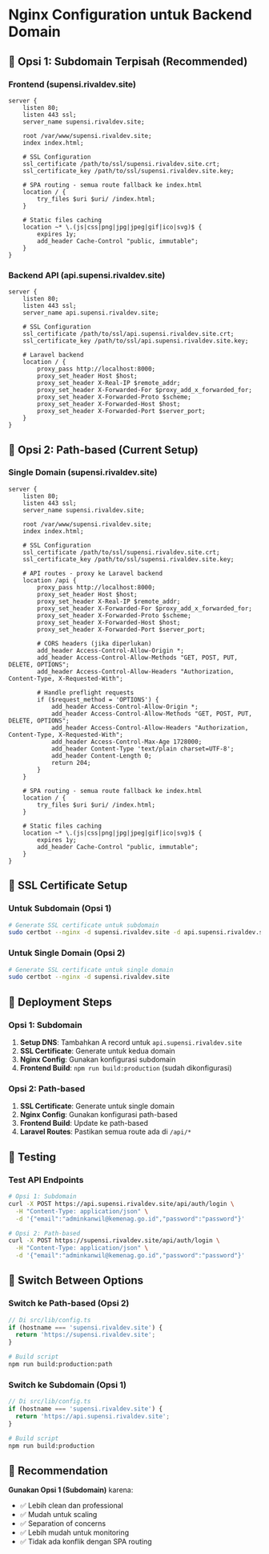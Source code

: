# Nginx Configuration untuk Backend Domain

## 🎯 Opsi 1: Subdomain Terpisah (Recommended)

### Frontend (supensi.rivaldev.site)
```nginx
server {
    listen 80;
    listen 443 ssl;
    server_name supensi.rivaldev.site;
    
    root /var/www/supensi.rivaldev.site;
    index index.html;
    
    # SSL Configuration
    ssl_certificate /path/to/ssl/supensi.rivaldev.site.crt;
    ssl_certificate_key /path/to/ssl/supensi.rivaldev.site.key;
    
    # SPA routing - semua route fallback ke index.html
    location / {
        try_files $uri $uri/ /index.html;
    }
    
    # Static files caching
    location ~* \.(js|css|png|jpg|jpeg|gif|ico|svg)$ {
        expires 1y;
        add_header Cache-Control "public, immutable";
    }
}
```

### Backend API (api.supensi.rivaldev.site)
```nginx
server {
    listen 80;
    listen 443 ssl;
    server_name api.supensi.rivaldev.site;
    
    # SSL Configuration
    ssl_certificate /path/to/ssl/api.supensi.rivaldev.site.crt;
    ssl_certificate_key /path/to/ssl/api.supensi.rivaldev.site.key;
    
    # Laravel backend
    location / {
        proxy_pass http://localhost:8000;
        proxy_set_header Host $host;
        proxy_set_header X-Real-IP $remote_addr;
        proxy_set_header X-Forwarded-For $proxy_add_x_forwarded_for;
        proxy_set_header X-Forwarded-Proto $scheme;
        proxy_set_header X-Forwarded-Host $host;
        proxy_set_header X-Forwarded-Port $server_port;
    }
}
```

## 🎯 Opsi 2: Path-based (Current Setup)

### Single Domain (supensi.rivaldev.site)
```nginx
server {
    listen 80;
    listen 443 ssl;
    server_name supensi.rivaldev.site;
    
    root /var/www/supensi.rivaldev.site;
    index index.html;
    
    # SSL Configuration
    ssl_certificate /path/to/ssl/supensi.rivaldev.site.crt;
    ssl_certificate_key /path/to/ssl/supensi.rivaldev.site.key;
    
    # API routes - proxy ke Laravel backend
    location /api {
        proxy_pass http://localhost:8000;
        proxy_set_header Host $host;
        proxy_set_header X-Real-IP $remote_addr;
        proxy_set_header X-Forwarded-For $proxy_add_x_forwarded_for;
        proxy_set_header X-Forwarded-Proto $scheme;
        proxy_set_header X-Forwarded-Host $host;
        proxy_set_header X-Forwarded-Port $server_port;
        
        # CORS headers (jika diperlukan)
        add_header Access-Control-Allow-Origin *;
        add_header Access-Control-Allow-Methods "GET, POST, PUT, DELETE, OPTIONS";
        add_header Access-Control-Allow-Headers "Authorization, Content-Type, X-Requested-With";
        
        # Handle preflight requests
        if ($request_method = 'OPTIONS') {
            add_header Access-Control-Allow-Origin *;
            add_header Access-Control-Allow-Methods "GET, POST, PUT, DELETE, OPTIONS";
            add_header Access-Control-Allow-Headers "Authorization, Content-Type, X-Requested-With";
            add_header Access-Control-Max-Age 1728000;
            add_header Content-Type 'text/plain charset=UTF-8';
            add_header Content-Length 0;
            return 204;
        }
    }
    
    # SPA routing - semua route fallback ke index.html
    location / {
        try_files $uri $uri/ /index.html;
    }
    
    # Static files caching
    location ~* \.(js|css|png|jpg|jpeg|gif|ico|svg)$ {
        expires 1y;
        add_header Cache-Control "public, immutable";
    }
}
```

## 🔧 SSL Certificate Setup

### Untuk Subdomain (Opsi 1)
```bash
# Generate SSL certificate untuk subdomain
sudo certbot --nginx -d supensi.rivaldev.site -d api.supensi.rivaldev.site
```

### Untuk Single Domain (Opsi 2)
```bash
# Generate SSL certificate untuk single domain
sudo certbot --nginx -d supensi.rivaldev.site
```

## 🚀 Deployment Steps

### Opsi 1: Subdomain
1. **Setup DNS**: Tambahkan A record untuk `api.supensi.rivaldev.site`
2. **SSL Certificate**: Generate untuk kedua domain
3. **Nginx Config**: Gunakan konfigurasi subdomain
4. **Frontend Build**: `npm run build:production` (sudah dikonfigurasi)

### Opsi 2: Path-based
1. **SSL Certificate**: Generate untuk single domain
2. **Nginx Config**: Gunakan konfigurasi path-based
3. **Frontend Build**: Update ke path-based
4. **Laravel Routes**: Pastikan semua route ada di `/api/*`

## 🧪 Testing

### Test API Endpoints
```bash
# Opsi 1: Subdomain
curl -X POST https://api.supensi.rivaldev.site/api/auth/login \
  -H "Content-Type: application/json" \
  -d '{"email":"adminkanwil@kemenag.go.id","password":"password"}'

# Opsi 2: Path-based
curl -X POST https://supensi.rivaldev.site/api/auth/login \
  -H "Content-Type: application/json" \
  -d '{"email":"adminkanwil@kemenag.go.id","password":"password"}'
```

## 🔄 Switch Between Options

### Switch ke Path-based (Opsi 2)
```typescript
// Di src/lib/config.ts
if (hostname === 'supensi.rivaldev.site') {
  return 'https://supensi.rivaldev.site';
}
```

```bash
# Build script
npm run build:production:path
```

### Switch ke Subdomain (Opsi 1)
```typescript
// Di src/lib/config.ts
if (hostname === 'supensi.rivaldev.site') {
  return 'https://api.supensi.rivaldev.site';
}
```

```bash
# Build script
npm run build:production
```

## 📝 Recommendation

**Gunakan Opsi 1 (Subdomain)** karena:
- ✅ Lebih clean dan professional
- ✅ Mudah untuk scaling
- ✅ Separation of concerns
- ✅ Lebih mudah untuk monitoring
- ✅ Tidak ada konflik dengan SPA routing
